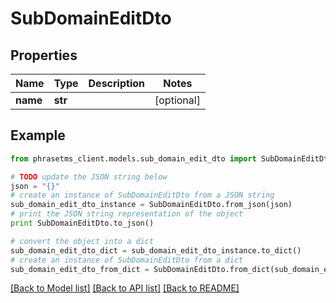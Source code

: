 # SubDomainEditDto

## Properties

| Name     | Type    | Description | Notes      |
| -------- | ------- | ----------- | ---------- |
| **name** | **str** |             | [optional] |

## Example

```python
from phrasetms_client.models.sub_domain_edit_dto import SubDomainEditDto

# TODO update the JSON string below
json = "{}"
# create an instance of SubDomainEditDto from a JSON string
sub_domain_edit_dto_instance = SubDomainEditDto.from_json(json)
# print the JSON string representation of the object
print SubDomainEditDto.to_json()

# convert the object into a dict
sub_domain_edit_dto_dict = sub_domain_edit_dto_instance.to_dict()
# create an instance of SubDomainEditDto from a dict
sub_domain_edit_dto_from_dict = SubDomainEditDto.from_dict(sub_domain_edit_dto_dict)
```

[[Back to Model list]](../README.md#documentation-for-models) [[Back to API list]](../README.md#documentation-for-api-endpoints) [[Back to README]](../README.md)
